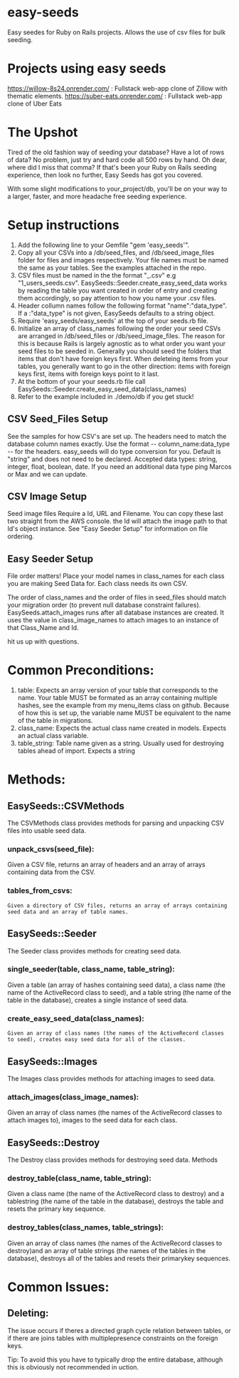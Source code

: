# easy-seeds
Easy seedes for Ruby on Rails projects. Allows the use of csv files for bulk seeding.


# Projects using easy seeds
    
https://willow-8s24.onrender.com/ : Fullstack web-app clone of Zillow with thematic elements.
https://suber-eats.onrender.com/ : Fullstack web-app clone of Uber Eats
    

# The Upshot

Tired of the old fashion way of seeding your database? Have a lot of rows of data? No problem, just try and hard code all 500 rows by hand. Oh dear, where did I miss that comma? 
If that's been your Ruby on Rails seeding experience, then look no further, Easy Seeds has got you covered. 

With some slight modifications to your_project/db, you'll be on your way to a larger, faster, and more headache free seeding experience.

# Setup instructions

1. Add the following line to your Gemfile "gem 'easy_seeds'".
2. Copy all your CSVs into a /db/seed_files, and /db/seed_image_files folder for files and images respectively. Your file names must be named the same as your tables. See the examples attached in the repo.
3. CSV files must be named in the the format "<number>_<tablename plural>.csv" e.g "1_users_seeds.csv". EasySeeds::Seeder.create_easy_seed_data works by reading the table you want created in order of entry and creating them accordingly, so pay attention to how you name your .csv files.
4. Header collumn names follow the following format "name":"data_type". If a :"data_type" is not given, EasySeeds defaults to a string object.
5. Require 'easy_seeds/easy_seeds' at the top of your seeds.rb file.
6. Initialize an array of class_names following the order your seed CSVs are arranged in /db/seed_files or /db/seed_image_files. The reason for this is because Rails is largely agnostic as to what order you want your seed files to be seeded in. Generally you should seed the folders that items that don't have foreign keys first. When deleteing items from your tables, you generally want to go in the other direction: items with foreign keys first, items with foreign keys point to it last.
7. At the bottom of your your seeds.rb file call EasySeeds::Seeder.create_easy_seed_data(class_names)
8. Refer to the example included in ./demo/db if you get stuck!

## CSV Seed_Files Setup 

See the samples for how CSV's are set up. The headers need to match the database column names exactly. 
Use the format -- column_name:data_type -- for the headers. easy_seeds will do type conversion for you. Default is "string" and does not need to be declared. 
Accepted data types: string, integer, float, boolean, date. 
If you need an additional data type ping Marcos or Max and we can update. 

## CSV Image Setup

Seed image files Require a Id, URL and Filename. You can copy these last two straight from the AWS console.
the Id will attach the image path to that Id's object instance. See "Easy Seeder Setup" for information on file ordering. 

## Easy Seeder Setup 

File order matters!
Place your model names in class_names for each class you are making Seed Data for. Each class needs its own CSV. 

The order of class_names and the order of files in seed_files should match your migration order (to prevent null database constraint failures).
EasySeeds.attach_images runs after all database instances are created. It uses the value in class_image_names 
to attach images to an instance of that Class_Name and Id. 

hit us up with questions. 



# Common Preconditions:

1. table: Expects an array version of your table that corresponds to the name. 
    Your table MUST be formated as an array containing multiple hashes, see the example from my menu_items class on github.
    Because of how this is set up, the variable name MUST be equivalent to the name of the table in migrations.
2. class_name: Expects the actual class name created in models. Expects an actual class variable.
3. table_string: Table name given as a string. Usually used for destroying tables ahead of import. Expects a string

# Methods:

## EasySeeds::CSVMethods

The CSVMethods class provides methods for parsing and unpacking CSV files into usable seed data.


### unpack_csvs(seed_file): 

Given a CSV file, returns an array of headers and an array of arrays containing data from the CSV.
    
### tables_from_csvs: 
    Given a directory of CSV files, returns an array of arrays containing seed data and an array of table names.

## EasySeeds::Seeder

The Seeder class provides methods for creating seed data.

### single_seeder(table, class_name, table_string):
    
Given a table (an array of hashes containing seed data), a class name (the name of the ActiveRecord class to seed), and a table string (the name of the table in the database), creates a single instance of seed data.

### create_easy_seed_data(class_names): 
    Given an array of class names (the names of the ActiveRecord classes to seed), creates easy seed data for all of the classes.

## EasySeeds::Images

The Images class provides methods for attaching images to seed data.


### attach_images(class_image_names): 

Given an array of class names (the names of the ActiveRecord classes to attach images to), images to the seed data for each class.

## EasySeeds::Destroy

The Destroy class provides methods for destroying seed data.
Methods

### destroy_table(class_name, table_string): 

Given a class name (the name of the ActiveRecord class to destroy) and a tablestring (the name of the table in the database), destroys the table and resets the primary key sequence.

### destroy_tables(class_names, table_strings): 

Given an array of class names (the names of the ActiveRecord classes to destroy)and an array of table strings (the names of the tables in the database), destroys all of the tables and resets their primarykey sequences.


# Common Issues:

## Deleting:
    
The issue occurs if theres a directed graph cycle relation between tables, or if there are joins tables with multiplepresence constraints on the foreign keys. 

Tip: To avoid this you have to typically drop the entire database, although this is obviously not recommended in 
uction.

